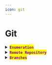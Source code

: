 ```yaml
---
icon: git
---
```


# Git

<details>

<summary><mark style="color:purple;"><strong><code>Enumeration</code></strong></mark></summary>

{% code title="Repository Status" overflow="wrap" %}
```sh
git status
```
{% endcode %}

{% code title="Repository Logs" %}
```sh
git log
```
{% endcode %}

{% code title="Check Commit" %}
```sh
git show b73481bb823d2dfb49c44f4c1e6a7e11912ed8ae
```
{% endcode %}

{% code title="Show all the branches in the repository" %}
```sh
git branch -a
```
{% endcode %}

{% code title="Show the commit history across multiple branches" %}
```sh
git show-branch
```
{% endcode %}

</details>

<details>

<summary><mark style="color:purple;"><strong><code>Remote Repository</code></strong></mark></summary>

{% code title="Check your remote URL" overflow="wrap" %}
```sh
git remote -v
```
{% endcode %}

{% code title=" Remote URL to SSH" overflow="wrap" %}
```sh
git remote set-url origin git@github.com:b0llull0s/AI-Maths.git
```
{% endcode %}

</details>

<details>

<summary><mark style="color:purple;"><strong><code>Branches</code></strong></mark></summary>

{% code title="Fetch the changes to local" overflow="wrap" %}
```sh
git fetch origin
```
{% endcode %}

{% code title="Create and switch to a new branch" %}
```shell
git checkout <branch_name>
```
{% endcode %}

{% code title="In case you can to create a feature branch" overflow="wrap" %}
```sh
git checkout -b feature-branch
```
{% endcode %}

{% code title="Pull the latest changes" overflow="wrap" %}
```sh
git pull origin dev
```
{% endcode %}

{% code title="Switch to another branch" overflow="wrap" %}
```sh
git switch <branch-name>
```
{% endcode %}

{% code title="Push the changes" overflow="wrap" %}
```sh
git push origin <branch_name>
```
{% endcode %}

{% code title="Fetch changes to local" overflow="wrap" %}
```sh
git fetch
```
{% endcode %}

</details>




